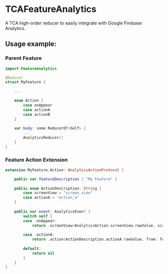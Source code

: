# TCAFeatureAnalytics

A TCA high-order reducer to easily integrate with Google Firebase Analytics.

## Usage example:

### Parent Feature

```swift
import FeatureAnalytics

@Reducer
struct MyFeature {

    ...
    
    enum Action {
        case onAppear
        case actionA
        case actionB
    }
    
    var body: some ReducerOf<Self> {
        ...
        AnalyticsReducer()
    }
}
```
### Feature Action Extension

```swift
extension MyFeature.Action: AnalyticsActionProtocol {

    public var featureDescription { "My Feature" }
    
    public enum ActionDescription: String {
        case screenView = "screen_view"
        case actionA = "action_a"
    }
    
    public var event: AnalyticsEven? {
        switch self {
        case .onAppear:
            return .screenView(AnalyticsAction.screenView.rawValue, screenClass: featureDescription)
            
        case .actionA:
            return .action(ActionDescription.actionA.rawValue, from: featureDescrition)
        
        default:
            return nil
        }
    } 
}
```
